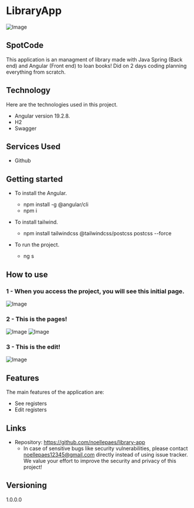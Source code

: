 # LibraryApp



![Image](https://github.com/user-attachments/assets/2877bd13-260e-4008-af89-d1bfa5615686)


## SpotCode
This application is an managment of library made with Java Spring (Back end) and Angular (Front end) to loan books! Did on 2 days coding planning everything from scratch.


## Technology 

Here are the technologies used in this project.

* Angular version 19.2.8.
* H2 
* Swagger

## Services Used

* Github


## Getting started

* To install the Angular.
  - npm install -g @angular/cli
  - npm i
  
* To install tailwind.
  - npm install tailwindcss @tailwindcss/postcss postcss --force
  
* To run the project.
  - ng s

## How to use

### 1 - When you access the project, you will see this initial page.

![Image](https://github.com/user-attachments/assets/fcbead2c-98dd-42b3-aa3b-7d87fbf03fe8)


### 2 - This is the pages!

![Image](https://github.com/user-attachments/assets/0940a22e-9bc1-4674-8e91-1d0f7028cc77)
![Image](https://github.com/user-attachments/assets/e6696e86-3892-4ce3-a585-2b60b31c37c2)


### 3 - This is the edit!

![Image](https://github.com/user-attachments/assets/457e9bdf-d858-485a-b6fc-f0429a93185f)

## Features

The main features of the application are:
 - See registers
 - Edit registers


## Links
  - Repository: https://github.com/noellepaes/library-app
    - In case of sensitive bugs like security vulnerabilities, please contact
      noellepaes12345@gmail.com directly instead of using issue tracker. We value your effort
      to improve the security and privacy of this project!

  ## Versioning

  1.0.0.0

